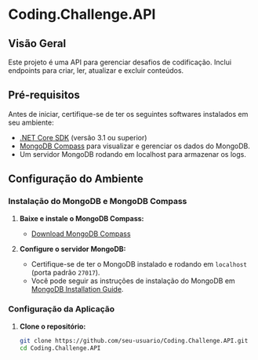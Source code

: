 # Coding.Challenge.API

## Visão Geral

Este projeto é uma API para gerenciar desafios de codificação. Inclui endpoints para criar, ler, atualizar e excluir conteúdos.

## Pré-requisitos

Antes de iniciar, certifique-se de ter os seguintes softwares instalados em seu ambiente:

- [.NET Core SDK](https://dotnet.microsoft.com/download) (versão 3.1 ou superior)
- [MongoDB Compass](https://www.mongodb.com/try/download/compass) para visualizar e gerenciar os dados do MongoDB.
- Um servidor MongoDB rodando em localhost para armazenar os logs.

## Configuração do Ambiente

### Instalação do MongoDB e MongoDB Compass

1. **Baixe e instale o MongoDB Compass:**
   - [Download MongoDB Compass](https://www.mongodb.com/try/download/compass)

2. **Configure o servidor MongoDB:**
   - Certifique-se de ter o MongoDB instalado e rodando em `localhost` (porta padrão `27017`).
   - Você pode seguir as instruções de instalação do MongoDB em [MongoDB Installation Guide](https://docs.mongodb.com/manual/installation/).

### Configuração da Aplicação

1. **Clone o repositório:**
   ```bash
   git clone https://github.com/seu-usuario/Coding.Challenge.API.git
   cd Coding.Challenge.API
